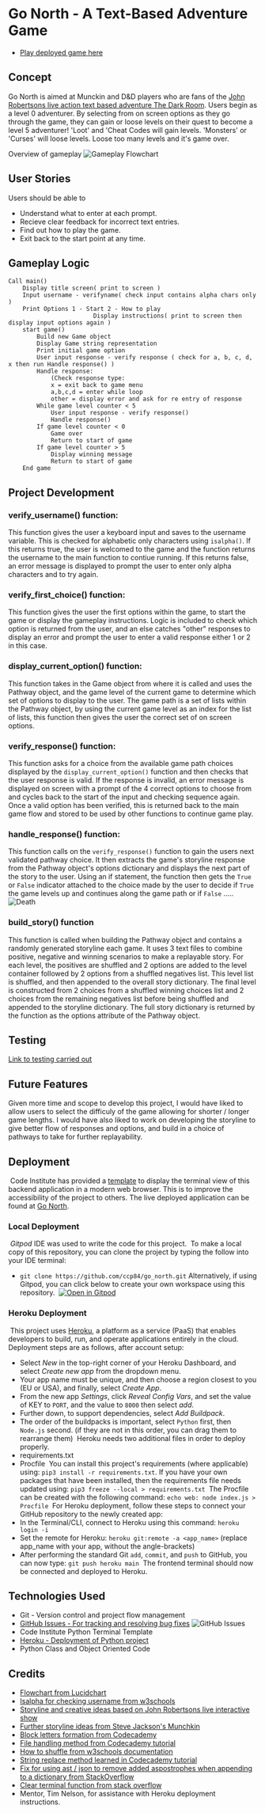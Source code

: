 # Go North - A Text-Based Adventure Game

* [Play deployed game here](https://go-north.herokuapp.com/)

## Concept
Go North is aimed at Munckin and D&D players who are fans of the [John Robertsons live action text based adventure The Dark Room](https://www.thejohnrobertson.com/thedarkroom/).
Users begin as a level 0 adventurer. By selecting from on screen options as they go through the game, they can gain or loose levels on their quest to become a level 5 adventurer! 
'Loot' and 'Cheat Codes will gain levels. 'Monsters' or 'Curses' will loose levels.
Loose too many levels and it's game over.

Overview of gameplay
![Gameplay Flowchart](documentation/gameplay.png)

## User Stories

Users should be able to
* Understand what to enter at each prompt.
* Recieve clear feedback for incorrect text entries.
* Find out how to play the game.
* Exit back to the start point at any time. 


## Gameplay Logic
```
Call main()
    Display title screen( print to screen )
    Input username - verifyname( check input contains alpha chars only )
    Print Options 1 - Start 2 - How to play
                        Display instructions( print to screen then display input options again )
    start game()
        Build new Game object
        Display Game string representation
        Print initial game option
        User input response - verify response ( check for a, b, c, d, x then run Handle response() )
        Handle response: 
            (Check response type:
            x = exit back to game menu
            a,b,c,d = enter while loop
            other = display error and ask for re entry of response
        While game level counter < 5
            User input response - verify response()
            Handle response()
        If game level counter < 0
            Game over
            Return to start of game
        If game level counter > 5
            Display winning message
            Return to start of game
    End game
```
## Project Development

### verify_username() function:

This function gives the user a keyboard input and saves to the username variable. This is checked for alphabetic only characters using `isalpha()`. If this returns true, the user is welcomed to the game and the function returns the username to the main function to contiue running. If this returns false, an error message is displayed to prompt the user to enter only alpha characters and to try again. 

### verify_first_choice() function:

This function gives the user the first options within the game, to start the game or display the gameplay instructions. Logic is included to check which option is returned from the user, and an else catches "other" responses to display an error and prompt the user to enter a valid response either 1 or 2 in this case.

### display_current_option() function:

This function takes in the Game object from where it is called and uses the Pathway object, and the game level of the current game to determine which set of options to display to the user. 
The game path is a set of lists within the Pathway object, by using the current game level as an index for the list of lists, this function then gives the user the correct set of on screen options.

### verify_response() function:

This function asks for a choice from the available game path choices displayed by the `display_current_option()` function and then checks that the user response is valid. If the response is invalid, an error message is displayed on screen with a prompt of the 4 correct options to choose from and cycles back to the start of the input and checking sequence again. Once a valid option has been verified, this is returned back to the main game flow and stored to be used by other functions to continue game play.

### handle_response() function:

This function calls on the `verify_response()` function to gain the users next validated pathway choice. It then extracts the game's storyline response from the Pathway object's options dictionary and displays the next part of the story to the user. Using an if statement, the function then gets the `True` or `False` indicator attached to the choice made by the user to decide if `True` the game levels up and continues along the game path or if `False` .....
![Death](documentation/death.png)

### build_story() function

This function is called when building the Pathway object and contains a randomly generated storyline each game. It uses 3 text files to combine positive, negative and winning scenarios to make a replayable story. For each level, the positives are shuffled and 2 options are added to the level container followed by 2 options from a shuffled negatives list. This level list is shuffled, and then appended to the overall story dictionary. The final level is constructed from 2 choices from a shuffled winning choices list and 2 choices from the remaining negatives list before being shuffled and appended to the storyline dictionary. The full story dictionary is returned by the function as the options attribute of the Pathway object.

## Testing

[Link to testing carried out](TESTING.md)


## Future Features

Given more time and scope to develop this project, I would have liked to allow users to select the difficuly of the game allowing for shorter / longer game lengths. I would have also liked to work on developing the storyline to give better flow of responses and options, and build in a choice of pathways to take for further replayability. 

## Deployment
​
Code Institute has provided a [template](https://github.com/Code-Institute-Org/python-essentials-template) to display the terminal view of this backend application in a modern web browser. This is to improve the accessibility of the project to others.
​
The live deployed application can be found at [Go North](https://go-north.herokuapp.com/).
​
### Local Deployment
​
*Gitpod* IDE was used to write the code for this project.
​
To make a local copy of this repository, you can clone the project by typing the follow into your IDE terminal:
- `git clone https://github.com/ccp84/go_north.git`
​
Alternatively, if using Gitpod, you can click below to create your own workspace using this repository.
​
[![Open in Gitpod](https://gitpod.io/button/open-in-gitpod.svg)](https://gitpod.io/#https://github.com/ccp84/go_north)
​
### Heroku Deployment
​
This project uses [Heroku](https://www.heroku.com), a platform as a service (PaaS) that enables developers to build, run, and operate applications entirely in the cloud.
​
Deployment steps are as follows, after account setup:
​
- Select *New* in the top-right corner of your Heroku Dashboard, and select *Create new app* from the dropdown menu.
- Your app name must be unique, and then choose a region closest to you (EU or USA), and finally, select *Create App*.
- From the new app *Settings*, click *Reveal Config Vars*, and set the value of KEY to `PORT`, and the value to `8000` then select *add*.
- Further down, to support dependencies, select *Add Buildpack*.
- The order of the buildpacks is important, select `Python` first, then `Node.js` second. (if they are not in this order, you can drag them to rearrange them)
​
Heroku needs two additional files in order to deploy properly.
- requirements.txt
- Procfile
​
You can install this project's requirements (where applicable) using: `pip3 install -r requirements.txt`. If you have your own packages that have been installed, then the requirements file needs updated using: `pip3 freeze --local > requirements.txt`
​
The Procfile can be created with the following command: `echo web: node index.js > Procfile`
​
For Heroku deployment, follow these steps to connect your GitHub repository to the newly created app:
​
- In the Terminal/CLI, connect to Heroku using this command: `heroku login -i`
- Set the remote for Heroku: `heroku git:remote -a <app_name>` (replace app_name with your app, without the angle-brackets)
- After performing the standard Git `add`, `commit`, and `push` to GitHub, you can now type: `git push heroku main`
​
The frontend terminal should now be connected and deployed to Heroku.

## Technologies Used
* Git - Version control and project flow management
* [GitHub Issues - For tracking and resolving bug fixes](https://github.com/ccp84/go_north/issues)
![GitHub Issues](documentation/issue_1.png)
* Code Institute Python Terminal Template
* [Heroku - Deployment of Python project](https://id.heroku.com/login)
* Python Class and Object Oriented Code

## Credits

* [Flowchart from Lucidchart](https://lucid.app/)
* [Isalpha for checking username from w3schools](https://www.w3schools.com/python/ref_string_isalpha.asp#:~:text=The%20isalpha()%20method%20returns,alphabet%20letters%3A%20(space)!)
* [Storyline and creative ideas based on John Robertsons live interactive show](https://www.thejohnrobertson.com/thedarkroom/)
* [Further storyline ideas from Steve Jackson's Munchkin](http://www.sjgames.com/)
* [Block letters formation from Codecademy](https://www.codecademy.com/courses/learn-python-3/projects/python-block-letters)
* [File handling method from Codecademy tutorial](https://www.codecademy.com/courses/learn-python-3/lessons/learn-python-files/)
* [How to shuffle from w3schools documentation](https://www.w3schools.com/python/ref_random_shuffle.asp)
* [String replace method learned in Codecademy tutorial](https://www.codecademy.com/courses/learn-python-3/lessons/string-methods/)
* [Fix for using ast / json to remove added aspostrophes when appending to a dictionary from StackOverflow](https://stackoverflow.com/questions/53052277/add-string-to-dictionary-without-quotes-in-python)
* [Clear terminal function from stack overflow](https://stackoverflow.com/questions/2084508/clear-terminal-in-python)
* Mentor, Tim Nelson, for assistance with Heroku deployment instructions.